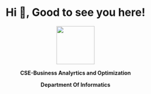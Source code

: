  <h1 align="center">  Hi 👋, Good to see you here!</h1>
</p>  
<p align="center">
 <img width="100" src="https://www.linuxfoundation.org/wp-content/uploads/2018/12/Logo-upes.png">
</p>
<p align="center" color="grey">
  <strong>CSE-Business Analyrtics and Optimization</strong>
</p>
<p align="center" color="grey">
  <strong>Department Of Informatics</strong>
</p> 

